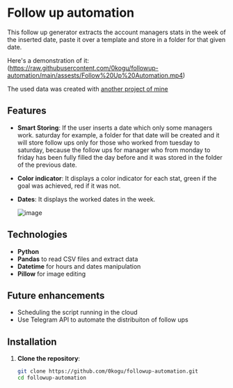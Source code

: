 # Follow up automation

This follow up generator extracts the account managers stats in the week of the inserted date, paste it over a template and store in a folder for that given date.

Here's a demonstration of it:
(https://raw.githubusercontent.com/0kogu/followup-automation/main/assests/Follow%20Up%20Automation.mp4)

The used data was created with [another project of mine](https://github.com/0kogu/Account-managers-analysis)


## Features

- **Smart Storing**: If the user inserts a date which only some managers work. saturday for example, a folder for that date will be created and it will store follow ups only for those who worked from tuesday to saturday, because the follow ups for manager who from monday to friday has been fully filled the day before and it was stored in the folder of the previous date.
- **Color indicator**: It displays a color indicator for each stat, green if the goal was achieved, red if it was not.
- **Dates**: It displays the worked dates in the week.

  ![image](https://github.com/user-attachments/assets/3b8c0e5b-ce36-4d88-83fe-f369081ac854)


## Technologies

- **Python**
- **Pandas** to read CSV files and extract data
- **Datetime** for hours and dates manipulation
- **Pillow** for image editing


## Future enhancements

- Scheduling the script running in the cloud
- Use Telegram API to automate the distribuiton of follow ups


## Installation

1. **Clone the repository**:

   ```bash
   git clone https://github.com/0kogu/followup-automation.git
   cd followup-automation
